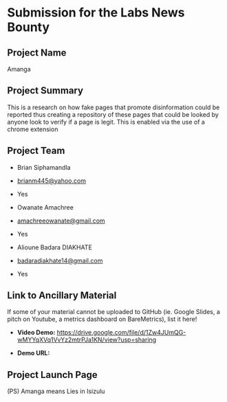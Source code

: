 # Submission for the Labs News Bounty

## Project Name
Amanga

## Project Summary
This is a research on how fake pages that promote disinformation could be reported thus creating a repository of these pages that could be looked by anyone look to verify if a page is legit. This is enabled via the use of a chrome extension

## Project Team
* Brian Siphamandla
* brianm445@yahoo.com
* Yes

* Owanate Amachree
* amachreeowanate@gmail.com
* Yes

* Alioune Badara DIAKHATE
* badaradiakhate14@gmail.com
* Yes


## Link to Ancillary Material
If some of your material cannot be uploaded to GitHub (ie. Google Slides, a pitch on Youtube, a metrics dashboard on BareMetrics), list it here!


- **Video Demo:** https://drive.google.com/file/d/1Zw4JUmQG-wMYYqXVq1VvYz2mtrPJa1KN/view?usp=sharing

- **Demo URL:** 

## Project Launch Page





(PS) Amanga means Lies in Isizulu
